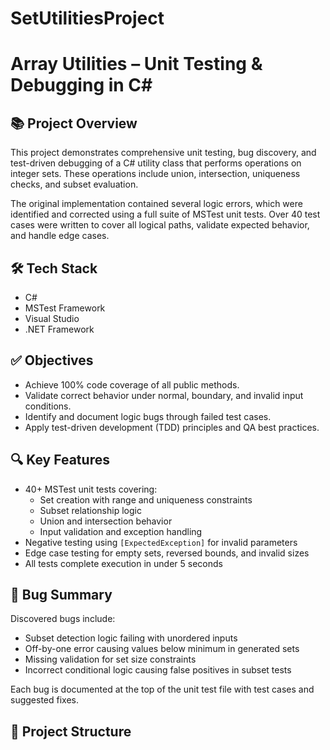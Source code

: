 # SetUtilitiesProject
# Array Utilities – Unit Testing & Debugging in C#

## 📚 Project Overview

This project demonstrates comprehensive unit testing, bug discovery, and test-driven debugging of a C# utility class that performs operations on integer sets. These operations include union, intersection, uniqueness checks, and subset evaluation.

The original implementation contained several logic errors, which were identified and corrected using a full suite of MSTest unit tests. Over 40 test cases were written to cover all logical paths, validate expected behavior, and handle edge cases.

## 🛠️ Tech Stack

- C#
- MSTest Framework
- Visual Studio
- .NET Framework

## ✅ Objectives

- Achieve 100% code coverage of all public methods.
- Validate correct behavior under normal, boundary, and invalid input conditions.
- Identify and document logic bugs through failed test cases.
- Apply test-driven development (TDD) principles and QA best practices.

## 🔍 Key Features

- 40+ MSTest unit tests covering:
  - Set creation with range and uniqueness constraints
  - Subset relationship logic
  - Union and intersection behavior
  - Input validation and exception handling
- Negative testing using `[ExpectedException]` for invalid parameters
- Edge case testing for empty sets, reversed bounds, and invalid sizes
- All tests complete execution in under 5 seconds

## 🐞 Bug Summary

Discovered bugs include:

- Subset detection logic failing with unordered inputs
- Off-by-one error causing values below minimum in generated sets
- Missing validation for set size constraints
- Incorrect conditional logic causing false positives in subset tests

Each bug is documented at the top of the unit test file with test cases and suggested fixes.

## 📂 Project Structure

